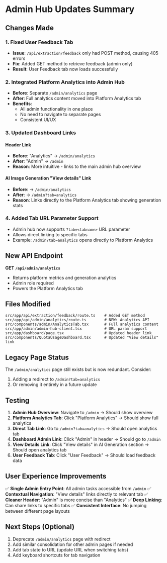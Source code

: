 # Admin Hub Updates Summary

## Changes Made

### 1. Fixed User Feedback Tab
- **Issue**: `/api/extraction/feedback` only had POST method, causing 405 errors
- **Fix**: Added GET method to retrieve feedback (admin only)
- **Result**: User Feedback tab now loads successfully

### 2. Integrated Platform Analytics into Admin Hub
- **Before**: Separate `/admin/analytics` page
- **After**: Full analytics content moved into Platform Analytics tab
- **Benefits**: 
  - All admin functionality in one place
  - No need to navigate to separate pages
  - Consistent UI/UX

### 3. Updated Dashboard Links

#### Header Link
- **Before**: "Analytics" → `/admin/analytics`
- **After**: "Admin" → `/admin`
- **Reason**: More intuitive - links to the main admin hub overview

#### AI Image Generation "View details" Link
- **Before**: → `/admin/analytics`
- **After**: → `/admin?tab=analytics`
- **Reason**: Links directly to the Platform Analytics tab showing generation stats

### 4. Added Tab URL Parameter Support
- Admin hub now supports `?tab=<tabname>` URL parameter
- Allows direct linking to specific tabs
- Example: `/admin?tab=analytics` opens directly to Platform Analytics

## New API Endpoint

**GET `/api/admin/analytics`**
- Returns platform metrics and generation analytics
- Admin role required
- Powers the Platform Analytics tab

## Files Modified

```
src/app/api/extraction/feedback/route.ts    # Added GET method
src/app/api/admin/analytics/route.ts        # NEW: Analytics API
src/components/admin/AnalyticsTab.tsx       # Full analytics content
src/app/admin/admin-hub-client.tsx          # URL param support
src/app/dashboard/page.tsx                  # Updated header link
src/components/QuotaUsageDashboard.tsx      # Updated "View details" link
```

## Legacy Page Status

The `/admin/analytics` page still exists but is now redundant. Consider:
1. Adding a redirect to `/admin?tab=analytics`
2. Or removing it entirely in a future update

## Testing

1. **Admin Hub Overview**: Navigate to `/admin` → Should show overview
2. **Platform Analytics Tab**: Click "Platform Analytics" → Should show full analytics
3. **Direct Tab Link**: Go to `/admin?tab=analytics` → Should open analytics tab
4. **Dashboard Admin Link**: Click "Admin" in header → Should go to `/admin`
5. **View Details Link**: Click "View details" in AI Generation section → Should open analytics tab
6. **User Feedback Tab**: Click "User Feedback" → Should load feedback data

## User Experience Improvements

✅ **Single Admin Entry Point**: All admin tasks accessible from `/admin`
✅ **Contextual Navigation**: "View details" links directly to relevant tab
✅ **Cleaner Header**: "Admin" is more concise than "Analytics"
✅ **Deep Linking**: Can share links to specific tabs
✅ **Consistent Interface**: No jumping between different page layouts

## Next Steps (Optional)

1. Deprecate `/admin/analytics` page with redirect
2. Add similar consolidation for other admin pages if needed
3. Add tab state to URL (update URL when switching tabs)
4. Add keyboard shortcuts for tab navigation
